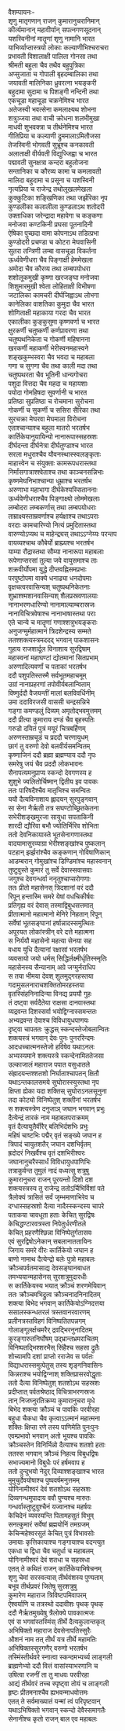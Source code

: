वैशम्पायनः-  
शृणु मातृगणान् राजन् कुमारानुचरानिमान्  
कीर्त्यमानान् महावीर्यान् सपत्नगणसूदनान्  
यशस्विनीनां मातॄणां शृणु नामानि भारत  
याभिर्व्याप्तास्त्रयो लोकाः कल्याणीभिश्चराचरा  
प्रभावती विशालाक्षी पालिता गोनसा तथा  
श्रीमती बहुला चैव तथैव बहुपुत्रिका  
अप्सुजाता च गोपाली बृहदम्बालिका तथा  
जयावती मालिनिका ध्रुवरत्ना भयङ्करी  
बहुदामा सुदामा च पिशङ्गी नन्दिनी तथा  
एकचूडा महाचूडा चक्रनेमिश्च भारत  
अतेजस्वी भवत्सेना कमलाक्ष्यथ शोभना  
शत्रुञ्जया तथा वाची क्रोधना शलभीमुखा  
माधवी शुभवक्त्रा च तीर्थनेमिश्च भारत  
गीतिप्रिया च कल्याणी द्रुममालाऽमितौजसा  
तेजस्विनी भोगवती सुभ्रूश्च कनकावती  
अलाताक्षी वीर्यवती विद्युज्जिह्वा च भारत  
पद्मावती सुनक्षत्रा कन्दरा बहुलोजना  
सन्तानिका च कौरव्य कामा च कमलावती  
मालिदा बहुदामा च प्रसूना च यशस्विनी  
नृत्यप्रिया च राजेन्द्र तथोलूखलमेखला  
कुक्कुटिका शङ्खिणिका तथा जर्झरिका नृप  
कुण्डलीका कलालीला कुण्डलाऽथ शतोदरी  
उक्ताधिका जरेन्द्रादा महावेगा च कङ्कणा  
मनोजवा कण्टकिनी प्रघसा पूतनादिनी  
ऐषिका पुच्छदा वामा कोपनाऽथ तडित्प्रभा  
कुण्डोदरी प्रचण्डा च कोटरा मेघवासिनी  
सुतरा तन्त्रिणी लम्बा वासचूडा विकर्तना  
ऊर्ध्ववेणीधरा चैव पिङ्गाक्षी हेममेखला  
अमोदा चैव कौरव्य तथा लम्बपयोधरा  
शशोलूकमुखी कृष्णा खरजङ्घा मनोजवा  
शिशुमारमुखी श्वेता लोहिताक्षी विभीषणा  
जटालिका कामचरी दीर्घजिह्वाऽथ लोभगा  
कानेलिका वाशतिका कुमुदा चैव भारत  
शोणिताक्षी महाकाया गरदा चैव भारत  
एकालीका कुङ्कुसुमा कृष्णवर्णा च भारत  
क्षुरकर्णी चतुष्कर्णी कर्णप्रावरणा तथा  
चतुष्पथनिकेता च गोकर्णी महिषानना  
खरकर्णी महाकर्णी भेरीस्वनमहास्वने  
शङ्खकुम्भस्वरा चैव भवदा च महाबला  
गणा च सुगणा चैव तथा काली मदा तथा  
चतुष्पथरता चैव भूतिनी धान्यगोचरा  
पशुदा वित्तदा चैव महदा च महायशाः  
पयोदा गोमहिषदा सुवर्णानी च भारत  
प्रतिष्ठा सुप्रतिष्ठा च रोचमाना सुरोचना  
गोकर्णी च सुकर्णी च ससिरा सैरिका तथा  
सुरचक्रा मेघरवा मेघमाला विरोचना  
एताश्चान्याश्च बहुला मातरो भरतर्षभ  
कार्तिकेयानुयायिन्यो नानारूपास्सहस्रशः  
दीर्घदन्ता दीर्घनेत्रा दीर्घतुण्डाश्च भारत  
सरला मधुराश्चैव यौवनस्थास्स्वलङ्कृताः  
माहात्त्वेन च संयुक्ताः कामरूपधरास्तथा  
निर्मांसगात्राश्श्वेताश्च तथा काञ्चनसन्निभाः  
कृष्णमेघनिभाश्चान्या धूम्राश्च भरतर्षभ  
अरुणाभा महाभागा दीर्घकेश्यस्सिताननाः  
ऊर्ध्ववेणीधराश्चैव पिङ्गाक्ष्यो लोममेखलाः  
लम्बोदरा लम्बकर्णास् तथा लम्बपयोधराः  
ताम्राक्ष्यस्ताम्रवर्णाश्च हर्यक्षाश्च तथाऽपराः  
वरदाः कामचारिण्यो नित्यं प्रमुदितास्तथा  
वारुण्योऽप्यथ च माहेन्द्र्यस् तथाऽऽग्नेय्यः परन्तप  
वायव्यश्चाथ कौबेर्यो ब्राह्म्यश्च भरतर्षभ  
याम्या रौद्रास्तथा सौम्या नानारूपा महाबलाः  
रूपेणाप्सरसां तुल्या जवे वायुसमाश्च ताः  
शक्रवीर्योपमा युद्धे दीप्तवह्निसमप्रभाः  
परपुष्टोपमा वाक्ये धनाढ्या धनदोपमाः  
वृक्षचत्वरवासिन्यश् चतुष्पथनिकेतनाः  
शुभ्राश्श्मशानवासिन्यश् शैलप्रस्रवणालयाः  
नानाभरणधारिण्यो नानामाल्याम्बरास्रजः  
नानाविचित्रवेषाश्च नानाभाषास्तथा पराः  
एते चान्ये च मातॄणां गणाश्शत्रुभयङ्कराः  
अनुजग्मुर्महात्मानं त्रिदशेन्द्रस्य सम्मते  
ततश्शक्त्यस्त्रमददद् भगवान् पाकशासनः  
गुहाय राजशार्दूल विनाशाय सुरद्विषाम्  
महास्वनां महाघण्टां द्योतमानां सितप्रभाम्  
अरुणादित्यवर्णां च पताकां भरतर्षभ  
ददौ पशुपतिस्तस्मै सर्वभूतमहाचमूम्  
उग्रां नानाप्रहरणां तपोवीर्यबलान्विताम्  
विष्णुर्ददौ वैजयन्तीं मालां बलविवर्धिनीम्  
उमा ददाविरजसी वाससी चन्द्रसन्निभे  
गङ्गा कमण्डलुं दिव्यम् अमृतोद्भवमुत्तमम्  
ददौ प्रीत्या कुमाराय दण्डं चैव बृहस्पतिः  
गरुडो दयितं पुत्रं मयूरं चित्रबर्हिणम्  
अरुणस्ताम्रचूडं च प्रददौ चरणायुधम्  
छागं तु वरुणो देवो बलवीर्यसमन्वितम्  
कृष्णाजिनं ददौ ब्रह्मा ब्रह्मण्याय ददौ नृपः  
समरेषु जयं चैव प्रददौ लोकभावनः  
सैनापत्यमनुप्राप्य स्कन्दो देवगणस्य ह  
शुशुभे ज्वलितोर्चिष्मान् द्वितीय इव पावकः  
ततः पारिषदैश्चैव मातृभिश्च समन्वितः  
ययौ दैत्यविनाशाय ह्लादयन् सुरपुङ्गवान्  
सा सेना नैर्ऋती तत्र सघण्टोच्छ्रितकेतना  
सभेरीशङ्खमुरजा सायुधा सपताकिनी  
शारदी द्यौरिवा बभौ ज्योतिर्भिरिव शोभिता  
ततो देवनिकायास्ते भूतसेनागणास्तथा  
वादयामासुरव्याग्रा भेरीश्शङ्खांश्च पुष्कलान्  
पटहान् झर्झरांश्चैव कङ्कणान् गोविषाणिकान्  
आडम्बरान् गोमुखांश्च डिण्डिमांश्च महास्वनान्  
तुष्टुवुस्ते कुमारं तु सर्वे देवास्सवासवाः  
जगुश्च देवगन्धर्वा ननृतुश्चाप्सरोगणाः  
ततः प्रीतो महासेनस् त्रिदशानां वरं ददौ  
रिपून् हन्तास्मि समरे येषां वधचिकीर्षवः  
प्रतिगृह्य वरं देवास् तस्माद्विबुधसत्तमात्  
प्रीतात्मानो महात्मानो मेनिरे निहतान् रिपून्  
सर्वेषां भूतसङ्घानां हर्षान्नादस्समुत्थितः  
अपूरयत लोकांस्त्रीन् वरे दत्ते महात्मना  
स निर्ययौ महासेनो महत्या सेनया सह  
वधाय युधि दैत्यानां रक्षासां भरतर्षभ  
व्यवसायो जयो धर्मस् सिद्धिर्लक्ष्मीर्धृतिस्स्मृतिः  
महासेनस्य सैन्यानाम् अग्रे जग्मुर्नराधिप  
स तया भीमया देवश् शुलमुद्गरहस्तया  
गदामुसलनाराचशक्तितोमरहस्तया  
वृतस्सिंहनिनादिन्या विनद्य प्रययौ गुहः  
तं दष्ट्वा सर्वदैतेया राक्षसा दानवास्तथा  
व्यद्रवन्त दिशस्सर्वा भयोद्विग्नास्समन्ततः  
अभ्यद्रवन्त देवाश्च विविधायुधपाणयः  
दृष्ट्वा चापततः क्रुद्धस् स्कन्दस्तेजोबलान्वितः  
शक्त्यस्त्रं भगवान् देवः पुनः पुनररिन्दमः  
आदधच्चात्मनस्तेजो हविषेव यथाऽनलः  
अभ्यस्यमाने शक्त्यस्त्रे स्कन्देनामिततेजसा  
उल्काजालं महाराज पपात वसुधातले  
संह्रादयन्तश्शतशो निर्घाताश्चापतन् क्षितौ  
यथाऽन्तकालसमये सुघोरास्स्युस्तथा नृप  
क्षिप्ता ह्येका यदा शक्तिस् सुघोराऽनलसूनुना  
तदा कोट्यो विनिष्पेतुश् शक्तीनां भरतर्षभ  
स शक्त्यस्त्रेण दनुजाञ् जघान भगवान् प्रभुः  
दैत्येन्द्रं तारकं नाम महाबलपराक्रमम्  
वृतं दैत्यायुतैर्वीरैर् बलिभिर्दशभिः प्रभुः  
महिषं चाष्टभिः पद्मैर् वृतं सङ्ख्ये जघान ह  
त्रिपादं चायुतशतैर् जघान दशभिर्वृतम्  
ह्रदोदरं निखर्वैश्च वृतं दशभिरीश्वरः  
जघानानुचरैस्सार्धं विविधायुधपाणिभिः  
तत्राकुर्वन्त तुमुलं नादं वध्यत्सु शत्रुषु  
कुमारानुचरा राजन् पूरयन्तो दिशो दश  
शक्त्यस्त्रस्य तु राजेन्द्र ततोऽर्चिभिर्विशां पते  
त्रैलोक्यं त्रासितं सर्वं जृम्भमाणाभिरेव च  
दग्धास्सहस्रशो दैत्या नादैस्स्कन्दस्य चापरे  
पताकया चावधूता हताः केचित् सुरद्विषः  
केचिद्धण्टारवत्रस्ता निपेतुर्धरणीतले  
केचित् प्रहरणैश्छिन्ना विनिष्पेतुर्गतासवः  
एवं सुरद्विषोऽनेकान् सबलानाततायिनः  
जिगाय समरे वीरः कार्तिकेयो जघान ह  
बाणो नामाथ दैत्येन्द्रो बलेः पुत्रो महाबलः  
क्रौञ्चपर्वतमासाद्य देवसङ्घानबाधत  
तमभ्ययान्महासेनस् सुरशत्रुमुदारधीः  
स कार्तिकेयस्य भयात् क्रौञ्चं शरणमेयिवान्  
ततः क्रौञ्चमभिद्रुत्व क्रौञ्चनादनिनादितम्  
शक्त्या बिभेद भगवान् कार्तिकेयोऽग्निदत्तया  
ससालस्कन्धतरलं त्रस्तवानरवारणम्  
प्रलीनत्रस्तविहगं विनिष्पतितपन्नगम्  
गोलाङ्गूलर्क्षचमरैर् द्रवद्भिरनुनादितम्  
कुरङ्गारुतनिर्घोषम् उद्भ्रान्तभ्रमराचितम्  
विनिष्पतद्भिश्शरभैस् सिंहैश्च सहसा द्रुतैः  
शोच्यामपि दशां प्राप्तो रराजेव स पर्वतः  
विद्याधरास्समुत्पेतुस् तस्य शृङ्गनिवासिनः  
किन्नराश्च भयोद्विग्नाश् शक्तिप्रासरवोद्धृताः  
ततो दैत्या विनिष्पेतुश् शतशोऽथ सहस्रशः  
प्रदीप्तात् पर्वतश्रेष्ठाद् विचित्राभरणस्रजः  
तान् निजघ्नुरतिक्रम्य कुमारानुचरा मृधे  
बिभेद शक्त्या क्रौञ्चं च पावकिः परवीरहा  
बहुधा चैकधा चैव कृत्वाऽऽत्मानं महात्मना  
शक्तिः क्षिप्ता रणे तस्य पाणिमेति पुनःपुनः  
एवम्प्रभावो भगवान् अतो भूयश्च पावकिः  
क्रौञ्चस्तेन विनिर्भिन्नो दैत्याश्च शतशो हताः  
ततस्स भगवान् क्रौञ्चं निहत्य विबुधद्विषः  
सभाज्यमानो विबुधैः परं हर्षमवाप ह  
ततो दुन्दुभयो नेदुर् दिव्याश्शङ्खाश्च भारत  
मुमुचुर्देवयोषाश्च पुष्पवर्षमनुत्तमम्  
योगिनामीश्वरं देवं शतशोऽथ सहस्रशः  
दिव्यगन्धमुपादाय ववौ पुण्यश्च मारुतः  
गन्धर्वास्तुष्टुवुश्चैनं यज्वानश्च महर्षयः  
केचिदेनं व्यवस्यन्ति पितामहसुतं विभुम्  
सनत्कुमारं सर्वेषां ब्रह्मयोनिं तमग्रजम्  
केचिन्महेश्वरसुतं केचित् पुत्रं विभावसोः  
उमायाः कृत्तिकायाश्च गङ्गायाश्च वदन्त्युत  
एकधा च द्विधा चैव चतुर्धा च महाबलम्  
योगिनामीश्वरं देवं शतधा च सहस्रधा  
एतत् ते कथितं राजन् कार्तिकेयाभिषेचनम्  
शृणु चेमां सरस्वत्यास् तीर्थवंशस्य पुण्यताम्  
बभूव तीर्थप्रवरं जितेषु सुरशत्रुषु  
कुमारेण महाराज त्रिविष्टपमिवापरम्  
ऐश्वर्याणि च तत्रस्थो ददावीशः पृथक् पृथक्  
ददौ नैर्ऋतमुख्येषु त्रैलोक्ये पावकात्मजः  
एवं स भगवांस्तस्मिंस् तीर्थे दैत्यकुलान्तकृत्  
अभिषिक्तो महाराज देवसेनापतिस्सुरैः  
औशनं नाम तत् तीर्थं यत्र तीर्थे महामतिः  
अभिषिक्तस्सुरगणैर् वरुणो भरतर्षभ  
तस्मिंस्तीर्थवरे स्नात्वा स्कन्दमभ्यर्च्य लाङ्गली  
ब्राह्मणेभ्यो ददौ वित्तं वासांस्याभरणानि च  
उषित्वा रजनीं ता तु माधवः परवीरहा  
आद्यं तीर्थवरं तच्च स्पृष्ट्वा तोयं च लाङ्गली  
हृष्टः प्रीतमनाश्चैव ह्यभवन्माधवोत्तमः  
एतत् ते सर्वमाख्यातं यन्मां त्वं परिपृष्टवान्  
यथाऽभिषिक्तो भगवान् स्कन्दो देवैस्समागतैः  
सेनानीश्च कृतो राजन् बाल एव महाबलः  
